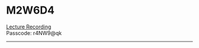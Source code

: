 # M2W6D4

[Lecture Recording](https://us02web.zoom.us/rec/share/c22AtvDiUq0fxWKgoD1o_vbeDbjN0Wfpp4uhdBncwHaHUXX7iJ2cvXGdx1BRoa8a.Hfe8Ezj1iSJqsNn1)
<br />
Passcode: r4NW9@qk

---
